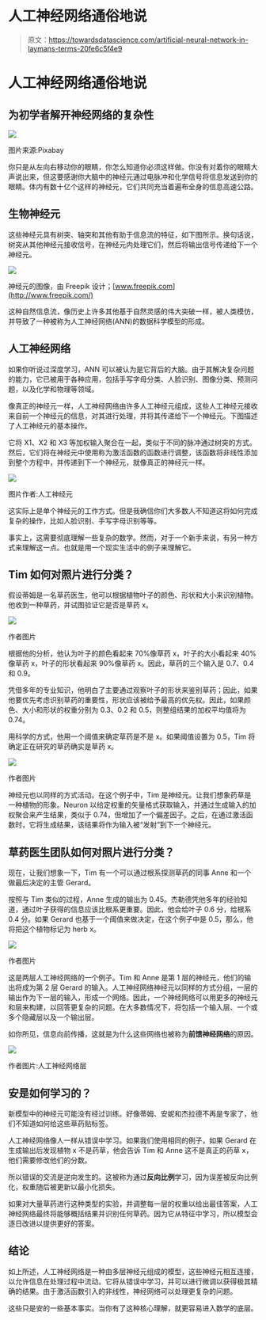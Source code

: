 # 人工神经网络通俗地说

> 原文：<https://towardsdatascience.com/artificial-neural-network-in-laymans-terms-20fe6c5f4e9>

# 人工神经网络通俗地说

## 为初学者解开神经网络的复杂性

![](img/8ba90015a529ea3031a4bbda08edd6b7.png)

图片来源:Pixabay

你只是从左向右移动你的眼睛，你怎么知道你必须这样做。你没有对着你的眼睛大声说出来，但这要感谢你大脑中的神经元通过电脉冲和化学信号将信息发送到你的眼睛。体内有数十亿个这样的神经元，它们共同充当着遍布全身的信息高速公路。

## 生物神经元

这些神经元具有树突、轴突和其他有助于信息流的特征，如下图所示。换句话说，树突从其他神经元接收信号，在神经元内处理它们，然后将输出信号传递给下一个神经元。

![](img/f12243643124e0fafbdb83c9815eb0c9.png)

神经元的图像，由 Freepik 设计；[www.freepik.com](http://www.freepik.com/)

这种自然信息流，像历史上许多其他基于自然灵感的伟大突破一样，被人类模仿，并导致了一种被称为人工神经网络(ANN)的数据科学模型的形成。

## 人工神经网络

如果你听说过深度学习，ANN 可以被认为是它背后的大脑。由于其解决复杂问题的能力，它已被用于各种应用，包括手写字母分类、人脸识别、图像分类、预测问题，以及化学和物理等领域。

像真正的神经元一样，人工神经网络由许多人工神经元组成，这些人工神经元接收来自前一个神经元的信息，对其进行处理，并将其传递给下一个神经元。下图描述了人工神经元的基本操作。

它将 X1、X2 和 X3 等加权输入聚合在一起，类似于不同的脉冲通过树突的方式。然后，它们将在神经元中使用称为激活函数的函数进行调整，该函数将非线性添加到整个方程中，并传递到下一个神经元，就像真正的神经元一样。

![](img/c22634be9498ca8271c58a65cc76fd01.png)

图片作者:人工神经元

这实际上是单个神经元的工作方式。但是我确信你们大多数人不知道这将如何完成复杂的操作，比如人脸识别、手写字母识别等等。

事实上，这需要彻底理解一些复杂的数学。然而，对于一个新手来说，有另一种方式来理解这一点。也就是用一个现实生活中的例子来理解它。

## Tim 如何对照片进行分类？

假设蒂姆是一名草药医生，他可以根据植物叶子的颜色、形状和大小来识别植物。他收到一种草药，并试图验证它是否是草药 x。

![](img/941644e17283427f1f2dae2775177f8d.png)

作者图片

根据他的分析，他认为叶子的颜色看起来 70%像草药 x，叶子的大小看起来 40%像草药 x，叶子的形状看起来 90%像草药 x。因此，草药的三个输入是 0.7、0.4 和 0.9。

凭借多年的专业知识，他明白了主要通过观察叶子的形状来鉴别草药；因此，如果他要优先考虑识别草药的重要性，形状应该被给予最高的优先权。因此，如果颜色、大小和形状的权重分别为 0.3、0.2 和 0.5，则整组结果的加权平均值将为 0.74。

用科学的方式，他用一个阈值来确定草药是不是 x。如果阈值设置为 0.5，Tim 将确定正在研究的草药确实是草药 x。

![](img/526e4a003107adc2169cfda23440489d.png)

作者图片

神经元也以同样的方式活动。在这个例子中，Tim 是神经元。让我们想象药草是一种植物的形象。Neuron 以给定权重的矢量格式获取输入，并通过生成输入的加权聚合来产生结果，类似于 0.74，但增加了一个偏差因子。之后，在通过激活函数时，它将生成结果，该结果将作为输入被“发射”到下一个神经元。

## 草药医生团队如何对照片进行分类？

现在，让我们想象一下，Tim 有一个可以通过根系探测草药的同事 Anne 和一个做最后决定的主管 Gerard。

按照与 Tim 类似的过程，Anne 生成的输出为 0.45。杰勒德凭他多年的经验知道，通过叶子获得的信息应该比根系更重要。因此，他会给叶子 0.6 分，给根系 0.4 分。如果 Gerard 也基于一个阈值来做决定，在这个例子中是 0.5，那么，他将把这个植物标记为 herb x。

![](img/4d6e3c49034ff4f4f715644962229d4c.png)

作者图片

这是两层人工神经网络的一个例子。Tim 和 Anne 是第 1 层的神经元，他们的输出将成为第 2 层 Gerard 的输入。人工神经网络神经元以同样的方式分组，一层的输出作为下一层的输入，形成一个网络。因此，一个神经网络可以用更多的神经元和层来构建，以回答更复杂的问题。在大多数情况下，将包括一个输入层、一个或多个隐藏层以及一个输出层。

如你所见，信息向前传播，这就是为什么这些网络也被称为**前馈神经网络**的原因。

![](img/e9b6440abb6003b4ca24de7edd361259.png)

作者图片:人工神经网络层

## 安是如何学习的？

新模型中的神经元可能没有经过训练。好像蒂姆、安妮和杰拉德不再是专家了，他们不知道如何给这些草药贴标签。

人工神经网络像人一样从错误中学习。如果我们使用相同的例子，如果 Gerard 在生成输出后发现植物 x 不是药草，他会告诉 Tim 和 Anne 这不是真正的药草 x，他们需要修改他们的分数。

所以错误的交流是逆向发生的。这被称为通过**反向比例**学习，因为误差被反向比例化，权重随后被更新以最小化损失。

如果对大量草药进行这种类型的实验，并调整每一层的权重以给出最佳答案，人工神经网络最终将能够概括结果并识别任何草药。因为它从特征中学习，所以模型会逐日改进以提供更好的答案。

## 结论

如上所述，人工神经网络是一种由多层神经元组成的模型，这些神经元相互连接，以允许信息在处理过程中流动。它将从错误中学习，并可以进行微调以获得极其精确的结果。由于激活函数引入的非线性，神经网络可以处理更复杂的问题。

这些只是安的一些基本事实。当你有了这种核心理解，就更容易进入数学的底层。